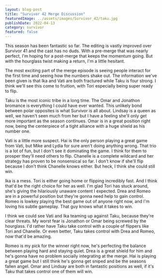 ```yaml
---
layout: blog-post
title: "Survivor 42 Merge Discussion"
featuredImage: ../assets/images/Survivor_42/taku.jpg
publishDate: 2022-04-13
category: survivor
featured: false
---
```


This season has been fantastic so far. The editing is vastly improved over Survivor 41 and the cast has no duds. With a pre-merge that was nearly perfect, I'm hoping for a post-merge that keeps the momentum going. But with the hourglass twist making a return, I'm a little hesitant.

The most exciting part of the merge episode is seeing people interact for the first time and seeing how the numbers shake out. The information we've been given is that Ika and Vati are both fractured while Taku is four strong. I think we'll see this come to fruition, with Tori especially being super ready to flip. 

Taku is the most iconic tribe in a long time. The Omar and Jonathon bromance is everything I could have ever wanted. This unlikely bond between polar opposites is what Survivor is all about. Lindsay is a queen as well, we haven't seen much from her but I have a feeling she'll only get more important as the season continues. Omar is in a great position right now, being the centerpiece of a tight alliance with a huge shield as his number one.

Vati is a little more suspect. Hai is the only person playing a great game from Vati, but Mike and Lydia for sure aren't doing anything wrong. That trio is a lot of fun, but I don't see it dominating the game. I think for them to prosper they'll need others to flip. Chanelle is a complete wildcard and her strategy has proven to be nonsensical so far. I don't know if she'll flip because I don't think Chanelle knows either. But heck, I think she could still win.

Ika is a mess. Tori is either going home or flipping incredibly fast. And I think that'd be the right choice for her as well. I'm glad Tori has stuck around, she's giving the hilariously unaware content I expected. Drea and Romeo are in a powerful position but they're gonna need help to gain control. Romeo is lowkey playing the best game out of anyone right now, and I'm loving his subtle gameplay. That guy knows what it takes to win.

I think we could see Vati and Ika teaming up against Taku, because they're clear threats. My worst fear is Jonathon or Omar being screwed by the hourglass. I'd rather have Taku take control with a couple of flippers like Tori and Chanelle. Or even better, Taku takes control with Drea and Romeo, now that'd be amazing.

Romeo is my pick for the winner right now, he's perfecting the balance between playing hard and staying quiet. Drea is a great shield for him and he's gonna have no problem socially integrating at the merge. Hai is playing a great game but I still think he's gonna get sniped and be the seasons fallen angel. Omar and Lindsay are both in fantastic positions as well, if it's Taku that takes control one of them will win. 